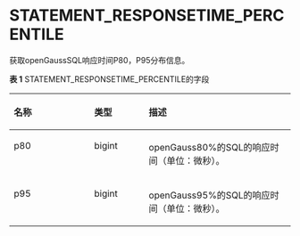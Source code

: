 # STATEMENT\_RESPONSETIME\_PERCENTILE

获取openGaussSQL响应时间P80，P95分布信息。

**表 1**  STATEMENT\_RESPONSETIME\_PERCENTILE的字段

<a name="zh-cn_topic_0237122662_table88111504412"></a>
<table><thead align="left"><tr id="zh-cn_topic_0237122662_row8223550348"><th class="cellrowborder" valign="top" width="28.56714328567143%" id="mcps1.2.4.1.1"><p id="zh-cn_topic_0237122662_p162231550242"><a name="zh-cn_topic_0237122662_p162231550242"></a><a name="zh-cn_topic_0237122662_p162231550242"></a><strong id="zh-cn_topic_0237122662_b13223115012416"><a name="zh-cn_topic_0237122662_b13223115012416"></a><a name="zh-cn_topic_0237122662_b13223115012416"></a>名称</strong></p>
</th>
<th class="cellrowborder" valign="top" width="19.418058194180585%" id="mcps1.2.4.1.2"><p id="zh-cn_topic_0237122662_p1022318505418"><a name="zh-cn_topic_0237122662_p1022318505418"></a><a name="zh-cn_topic_0237122662_p1022318505418"></a><strong id="zh-cn_topic_0237122662_b52239504411"><a name="zh-cn_topic_0237122662_b52239504411"></a><a name="zh-cn_topic_0237122662_b52239504411"></a>类型</strong></p>
</th>
<th class="cellrowborder" valign="top" width="52.014798520147984%" id="mcps1.2.4.1.3"><p id="zh-cn_topic_0237122662_p322317501049"><a name="zh-cn_topic_0237122662_p322317501049"></a><a name="zh-cn_topic_0237122662_p322317501049"></a><strong id="zh-cn_topic_0237122662_b4224150449"><a name="zh-cn_topic_0237122662_b4224150449"></a><a name="zh-cn_topic_0237122662_b4224150449"></a>描述</strong></p>
</th>
</tr>
</thead>
<tbody><tr id="zh-cn_topic_0237122662_row1622414506411"><td class="cellrowborder" valign="top" width="28.56714328567143%" headers="mcps1.2.4.1.1 "><p id="zh-cn_topic_0237122662_p722414502411"><a name="zh-cn_topic_0237122662_p722414502411"></a><a name="zh-cn_topic_0237122662_p722414502411"></a>p80</p>
</td>
<td class="cellrowborder" valign="top" width="19.418058194180585%" headers="mcps1.2.4.1.2 "><p id="zh-cn_topic_0237122662_p12224155017411"><a name="zh-cn_topic_0237122662_p12224155017411"></a><a name="zh-cn_topic_0237122662_p12224155017411"></a>bigint</p>
</td>
<td class="cellrowborder" valign="top" width="52.014798520147984%" headers="mcps1.2.4.1.3 "><p id="zh-cn_topic_0237122662_p152248506410"><a name="zh-cn_topic_0237122662_p152248506410"></a><a name="zh-cn_topic_0237122662_p152248506410"></a>openGauss80%的SQL的响应时间（单位：微秒）。</p>
</td>
</tr>
<tr id="zh-cn_topic_0237122662_row0224050443"><td class="cellrowborder" valign="top" width="28.56714328567143%" headers="mcps1.2.4.1.1 "><p id="zh-cn_topic_0237122662_p722419501420"><a name="zh-cn_topic_0237122662_p722419501420"></a><a name="zh-cn_topic_0237122662_p722419501420"></a>p95</p>
</td>
<td class="cellrowborder" valign="top" width="19.418058194180585%" headers="mcps1.2.4.1.2 "><p id="zh-cn_topic_0237122662_p122244503419"><a name="zh-cn_topic_0237122662_p122244503419"></a><a name="zh-cn_topic_0237122662_p122244503419"></a>bigint</p>
</td>
<td class="cellrowborder" valign="top" width="52.014798520147984%" headers="mcps1.2.4.1.3 "><p id="zh-cn_topic_0237122662_p1622410501748"><a name="zh-cn_topic_0237122662_p1622410501748"></a><a name="zh-cn_topic_0237122662_p1622410501748"></a>openGauss95%的SQL的响应时间（单位：微秒）。</p>
</td>
</tr>
</tbody>
</table>

